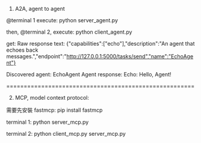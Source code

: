 1. A2A, agent to agent

@terminal 1
execute: 
python server_agent.py

then, 
@terminal 2, execute:
python client_agent.py

get:
Raw response text: {"capabilities":["echo"],"description":"An agent that echoes back messages.","endpoint":"http://127.0.0.1:5000/tasks/send","name":"EchoAgent"}

Discovered agent: EchoAgent
Agent response: Echo: Hello, Agent!

======================================================

2. MCP, model context protocol:

需要先安裝 fastmcp: pip install fastmcp

terminal 1: python server_mcp.py

terminal 2: python client_mcp.py server_mcp.py



